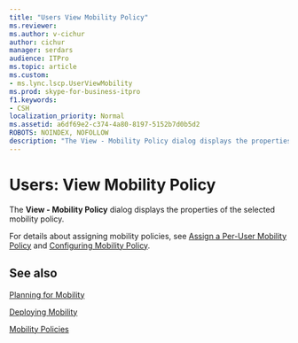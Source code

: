 ```yaml
---
title: "Users View Mobility Policy"
ms.reviewer: 
ms.author: v-cichur
author: cichur
manager: serdars
audience: ITPro
ms.topic: article
ms.custom:
- ms.lync.lscp.UserViewMobility
ms.prod: skype-for-business-itpro
f1.keywords:
- CSH
localization_priority: Normal
ms.assetid: a6df69e2-c374-4a80-8197-5152b7d0b5d2
ROBOTS: NOINDEX, NOFOLLOW
description: "The View - Mobility Policy dialog displays the properties of the selected mobility policy."
---
```


# Users: View Mobility Policy

The **View - Mobility Policy** dialog displays the properties of the selected mobility policy.

For details about assigning mobility policies, see [Assign a Per-User Mobility Policy](https://technet.microsoft.com/library/d8bf997f-4bc7-48d3-973b-323505f55e9d.aspx) and [Configuring Mobility Policy](https://technet.microsoft.com/library/595536e0-9bb3-49a3-8d13-1a77351ebc62.aspx).

## See also

[Planning for Mobility](https://technet.microsoft.com/library/12000359-09b5-48f0-986d-fab3a1487f9c.aspx)

[Deploying Mobility](https://technet.microsoft.com/library/f41e6b25-d2cd-43fd-a17b-22cfda8bcd4f.aspx)

[Mobility Policies](https://technet.microsoft.com/library/8caa5525-e16a-4e38-b3cd-acc0ae9ea375.aspx)
